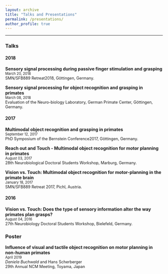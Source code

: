 ```yaml
---
layout: archive
title: "Talks and Presentations"
permalink: /presentations/
author_profile: true
---
```

---
### Talks

#### 2018  
**Sensory signal processing during passive finger stimulation and grasping**  
<span style="font-size:0.8em;">March 20, 2018</span>  
<span style="font-size:0.9em;">SMN/SFB889 Retreat2018, Göttingen, Germany.</span>

**Sensory signal processing for object recognition and grasping in primates**  
<span style="font-size:0.8em;">March 08, 2018</span>  
<span style="font-size:0.9em;">Evaluation of the Neuro-biology Laboratory, German Primate Center, Göttingen, Germany.</span>

#### 2017  
**Multimodal object recognition and grasping in primates**  
<span style="font-size:0.8em;">September 12, 2017</span>  
<span style="font-size:0.9em;">PhD Symposium of the Bernstein Conference2017, Göttingen, Germany.</span>  

**Reach out and Touch - Multimodal object recognition for motor planning in primates**  
<span style="font-size:0.8em;">August 03, 2017</span>  
<span style="font-size:0.9em;">28th Neurobiological Doctoral Students Workshop, Marburg, Germany.</span>  

**Vision vs.  Touch:  Multimodal object recognition for motor-planning in the primate brain**  
<span style="font-size:0.8em;">January 18, 2017</span>  
<span style="font-size:0.9em;">SMN/SFB889 Retreat 2017, Pichl, Austria.</span>  

#### 2016  
**Vision vs. Touch: Does the type of sensory information alter the way primates plan grasps?**  
<span style="font-size:0.8em;">August 04, 2016</span>  
<span style="font-size:0.9em;">27th Neurobiology Doctoral Students Workshop, Bielefeld, Germany.</span>  

### Poster
**Influence of visual and tactile object recognition on motor planning in non-human primates**  
<span style="font-size:0.8em;">April 2019</span>  
<span style="font-size:0.9em;">*Daniela Buchwald* and Hans Scherberger</span>  
<span style="font-size:0.9em;">29th Annual NCM Meeting, Toyama, Japan</span>  
